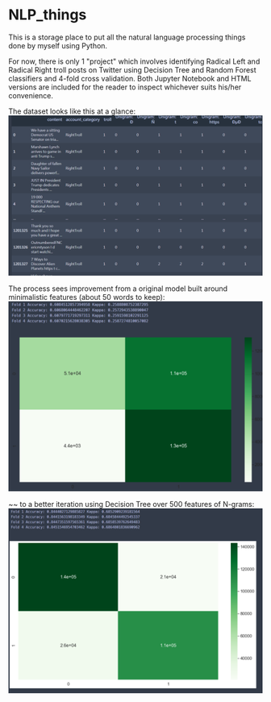 # NLP_things
This is a storage place to put all the natural language processing things done by myself using Python.

For now, there is only 1 "project" which involves identifying Radical Left and Radical Right troll posts on Twitter using Decision Tree and Random Forest classifiers and 4-fold cross validation. Both Jupyter Notebook and HTML versions are included for the reader to inspect whichever suits his/her convenience.

The dataset looks like this at a glance:
![IMG_DATA](https://github.com/velwu/NLP_things/blob/main/Dataset_Snapshot.PNG)

The process sees improvement from a original model built around minimalistic features (about 50 words to keep):
![IMG_PRIMITIVE_MDL](https://github.com/velwu/NLP_things/blob/main/Mdl_Perf_Before.PNG)

~~ to a better iteration using Decision Tree over 500 features of N-grams:
![IMG_BETTER_MDL](https://github.com/velwu/NLP_things/blob/main/Mdl_Perf_After.PNG)

